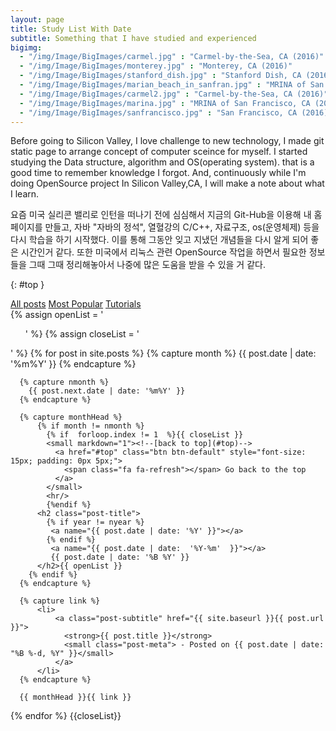 ```yaml
---
layout: page
title: Study List With Date
subtitle: Something that I have studied and experienced
bigimg: 
  - "/img/Image/BigImages/carmel.jpg" : "Carmel-by-the-Sea, CA (2016)"
  - "/img/Image/BigImages/monterey.jpg" : "Monterey, CA (2016)"
  - "/img/Image/BigImages/stanford_dish.jpg" : "Stanford Dish, CA (2016)"
  - "/img/Image/BigImages/marian_beach_in_sanfran.jpg" : "MRINA of San Francisco, CA (2016)"
  - "/img/Image/BigImages/carmel2.jpg" : "Carmel-by-the-Sea, CA (2016)"
  - "/img/Image/BigImages/marina.jpg" : "MRINA of San Francisco, CA (2016)"
  - "/img/Image/BigImages/sanfrancisco.jpg" : "San Francisco, CA (2016)"
---
```


Before going to Silicon Valley, I love challenge to new technology, I made git static page to arrange concept of computer sceince for myself. I started studying the Data structure, algorithm and OS(operating system). that is a good time to remember knowledge I forgot. And, continuously while I'm doing OpenSource project In Silicon Valley,CA, I will make a note about what I learn. 

요즘 미국 실리콘 밸리로 인턴을 떠나기 전에 심심해서 지금의 Git-Hub을 이용해 내 홈페이지를 만들고, 자바 "자바의 정석", 열혈강의 C/C++, 자료구조, os(운영체제) 등을 다시 학습을 하기 시작했다. 이를 통해 그동안 잊고 지냈던 개념들을 다시 알게 되어 좋은 시간인거 같다. 또한 미국에서 리눅스 관련 OpenSource 작업을 하면서 필요한 정보들을 그때 그때 정리해놓아서 나중에 많은 도움을 받을 수 있을 거 같다.

{: #top }


<!-- This code from another person of https://github.com/digitaldrummerj/digitaldrummerj.github.io/blob/master/blog/archivebydate-->
<div class="list-filters">
  <a href="/" class="list-filter filter-selected">All posts</a>
  <a href="/popular" class="list-filter">Most Popular</a>
  <a href="/tutorials" class="list-filter">Tutorials</a>
</div>

<!---
[By Category]({{"/blog/archive/categoryview" | prepend: site.baseurl}}) | [By Tag Cloud]({{"/blog/archive/tagcloudview" | prepend: site.baseurl}}) | [All]({{ "/blog/archive/" | prepend: site.baseurl}})
--->

  <div class="post-preview">
  {% assign openList = '<ul class="side-nav">' %}
  {% assign closeList = '</ul>' %}
  {% for post in site.posts %}
      {% capture month %}
        {{ post.date | date: '%m%Y' }}
      {% endcapture %}

      {% capture nmonth %}
        {{ post.next.date | date: '%m%Y' }}
      {% endcapture %}

      {% capture monthHead %}
          {% if month != nmonth %}
            {% if  forloop.index != 1  %}{{ closeList }}
            <small markdown="1"><!--[back to top](#top)-->
              <a href="#top" class="btn btn-default" style="font-size: 15px; padding: 0px 5px;">
                <span class="fa fa-refresh"></span> Go back to the top
              </a>
            </small>
            <hr/>
            {%endif %}
          <h2 class="post-title">
            {% if year != nyear %}
             <a name="{{ post.date | date: '%Y' }}"></a>
            {% endif %}
             <a name="{{ post.date | date:  '%Y-%m'  }}"></a>
             {{ post.date | date: '%B %Y' }}
          </h2>{{ openList }}
        {% endif %}
      {% endcapture %}

      {% capture link %}
          <li>
              <a class="post-subtitle" href="{{ site.baseurl }}{{ post.url }}">
                <strong>{{ post.title }}</strong>
                <small class="post-meta"> - Posted on {{ post.date | date: "%B %-d, %Y" }}</small>
              </a>
          </li>
      {% endcapture %}

      {{ monthHead }}{{ link }}
  {% endfor %}
  {{closeList}}
  </div>
